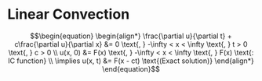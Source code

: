 # Linear Convection

$$\begin{equation}
\begin{align*}
\frac{\partial u}{\partial t} + c\frac{\partial u}{\partial x} &= 0 \text{, } -\infty < x < \infty \text{, } t > 0 \text{, } c > 0 \\
u(x, 0) &= F(x) \text{, } -\infty < x < \infty \text{, } F(x) \text{: IC function} \\
\implies u(x, t) &= F(x - ct) \text{(Exact solution)}
\end{align*}
\end{equation}$$